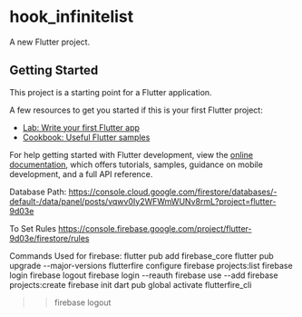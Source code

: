 # hook_infinitelist

A new Flutter project.

## Getting Started

This project is a starting point for a Flutter application.

A few resources to get you started if this is your first Flutter project:

- [Lab: Write your first Flutter app](https://docs.flutter.dev/get-started/codelab)
- [Cookbook: Useful Flutter samples](https://docs.flutter.dev/cookbook)

For help getting started with Flutter development, view the
[online documentation](https://docs.flutter.dev/), which offers tutorials,
samples, guidance on mobile development, and a full API reference.

Database Path:
https://console.cloud.google.com/firestore/databases/-default-/data/panel/posts/vqwv0Iy2WFWmWUNv8rmL?project=flutter-9d03e

To Set Rules
https://console.firebase.google.com/project/flutter-9d03e/firestore/rules

Commands Used for firebase:
flutter pub add firebase_core
flutter pub upgrade --major-versions
flutterfire configure
firebase projects:list
firebase login
firebase logout
firebase login --reauth
firebase use --add
firebase projects:create
firebase init
dart pub global activate flutterfire_cli
>>firebase logout
